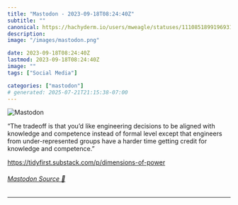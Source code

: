 ```yaml
---
title: "Mastodon - 2023-09-18T08:24:40Z"
subtitle: ""
canonical: https://hachyderm.io/users/mweagle/statuses/111085189919693163
description:
image: "/images/mastodon.png"

date: 2023-09-18T08:24:40Z
lastmod: 2023-09-18T08:24:40Z
image: ""
tags: ["Social Media"]

categories: ["mastodon"]
# generated: 2025-07-21T21:15:38-07:00
---
```

![Mastodon](/images/mastodon.png)

<p>“The tradeoff is that you’d like engineering decisions to be aligned with knowledge and competence instead of formal level except that engineers from under-represented groups have a harder time getting credit for knowledge and competence.”</p><p><a href="https://tidyfirst.substack.com/p/dimensions-of-power" target="_blank" rel="nofollow noopener noreferrer" translate="no"><span class="invisible">https://</span><span class="ellipsis">tidyfirst.substack.com/p/dimen</span><span class="invisible">sions-of-power</span></a></p>


###### [Mastodon Source 🐘](https://hachyderm.io/@mweagle/111085189919693163)

___
